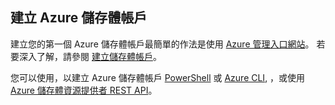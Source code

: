 ## 建立 Azure 儲存體帳戶

建立您的第一個 Azure 儲存體帳戶最簡單的作法是使用 [Azure 管理入口網站](https://manage.windowsazure.com)。 若要深入了解，請參閱 [建立儲存體帳戶](../articles/storage/storage-create-storage-account.md#create-a-storage-account)。

您可以使用，以建立 Azure 儲存體帳戶 [PowerShell](../articles/storage/storage-powershell-guide-full.md) 或 [Azure CLI](../articles/storage/storage-azure-cli.md), ，或使用 [Azure 儲存體資源提供者 REST API](https://msdn.microsoft.com/library/azure/mt163683.aspx)。
 
